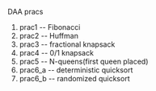 DAA pracs

1) prac1 -- Fibonacci
2) prac2 -- Huffman
3) prac3 -- fractional knapsack
4) prac4 -- 0/1 knapsack
5) prac5 -- N-queens(first queen placed)
6) prac6_a -- deterministic quicksort
7) prac6_b -- randomized quicksort

